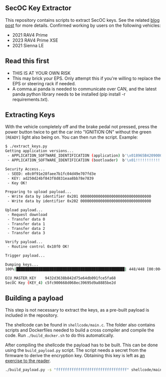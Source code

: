 ## SecOC Key Extractor

This repository contains scripts to extract SecOC keys. See the related [blog post](https://icanhack.nl/blog/secoc-key-extraction/) for more details. Confirmed working by users on the following vehicles:
 - 2021 RAV4 Prime
 - 2023 RAV4 Prime XSE
 - 2021 Sienna LE


## Read this first
 - THIS IS AT YOUR OWN RISK
 - This may brick your EPS. Only attempt this if you're willing to replace the EPS or steering rack if needed.
 - A comma.ai panda is needed to communicate over CAN, and the latest panda python library needs to be installed (pip install -r requirements.txt).

## Extracting Keys

With the vehicle completely off and the brake pedal not pressed, press the power button twice to get the car into "IGNITION ON" without the green `[READY]` light also being on. You can then run the script. Example:

```bash
$ ./extract_keys.py
Getting application versions...
 - APPLICATION_SOFTWARE_IDENTIFICATION (application) b'\x018965B4209000\x00\x00\x00\x00'
 - APPLICATION_SOFTWARE_IDENTIFICATION (bootloader)  b'\x01!!!!!!!!!!!!!!!!'

Security Access...
 - SEED: e8c0f91e28faee7b1fc04d49e707fd3e
 - KEY: ad250d24bf843f8d831eaa8bb78e7839
 - Key OK!

Preparing to upload payload...
 - Write data by identifier 0x201 00000000000000000000000000000000
 - Write data by identifier 0x202 00000000000000000000000000000000

Upload payload...
 - Request download
 - Transfer data 0
 - Transfer data 1
 - Transfer data 2
 - Transfer data 3

Verify payload...
 - Routine control 0x10f0 OK!

Trigger payload...

Dumping keys...
100%|█████████████████████████████████████████████████| 448/448 [00:00<00:00, 15230.75it/s]

ECU_MASTER_KEY    9432d3638b842d75e64db091fce5fa68
SecOC Key (KEY_4) c5fc900668d068ec39695d9a8885be2d
```


## Building a payload
This step is not necessary to extract the keys, as a pre-built payload is included in the repository.

The shellcode can be found in `shellcode/main.c`. The folder also contains scripts and Dockerfiles needed to build a cross compiler and compile the code. Run `./build_docker.sh` to do this automatically.

After compiling the shellcode the payload has to be built. This can be done using the `build_payload.py` script. The script needs a secret from the firmware to derive the encryption key. Obtaining this key is left as [an exercise to the reader](https://icanhack.nl/blog/rh850-glitch/).

```bash
./build_payload.py -s "ffffffffffffffffffffffffffffffff" shellcode/main.bin
```
